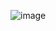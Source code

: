 ![image](https://github.com/department-of-veterans-affairs/va.gov-team/assets/92328831/d215a992-78d8-4a70-bab9-1c2e10a3d888)
